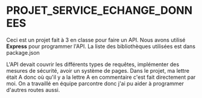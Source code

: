 # PROJET_SERVICE_ECHANGE_DONNEES

Ceci est un projet fait à 3 en classe pour faire un API. Nous avons utilisé <b>Express</b> pour programmer l'API. La liste des bibliothèques utilisées est dans package.json

L'API devait couvrir les différents types de requêtes, implémenter des mesures de sécurité, avoir un système de pages.
Dans le projet, ma lettre était A donc où qu'il y a la lettre A en commentaire c'est fait directement par moi. On a travaillé en équipe parcontre donc j'ai pu aider à programmer d'autres routes aussi.
